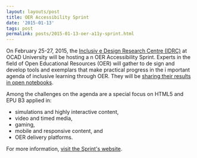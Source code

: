 ```yaml
---
layout: layouts/post
title: OER Accessibility Sprint
date: '2015-01-13'
tags: post
permalink: posts/2015-01-13-oer-a11y-sprint.html
---
```

<p>On February 25-27, 2015, the <a href="http://idrc.ocadu.ca">Inclusiv
e Design Research Centre (IDRC)</a> at OCAD University will be hosting a
n OER Accessibility Sprint.
Experts in the field of Open Educational Resources (OER) will gather to de
sign and develop tools and exemplars that make practical progress in the i
mportant agenda of inclusive learning through OER.
They will be <a href="https://docs.google.com/document/d/1EPdECgqM7BxDmfh5
CHJ7ZYr00ldxUqkcnJOddaMvXTE/edit">sharing their results in open notebooks</a>.</p>
<p>Among the challenges on the agenda are a special focus on HTML5 and EPU
B3 applied in:</p>
<ul>
<li>simulations and highly interactive content,</li>
<li>video and timed media,</li>
<li>gaming,</li>
<li>mobile and responsive content, and</li>
<li>OER delivery platforms.</li>
</ul>
<p>For more information, <a href="../accessibilitySprint2015.html">visit
 the Sprint's website</a>.</p>

